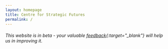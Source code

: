```yaml
---
layout: homepage
title: Centre for Strategic Futures
permalink: /
---
```

<!-- Type your notification here - the notification bar will not appear if this is empty. For other changes, refer to _data/homepage.yml to edit the homepage -->
###### This website is in beta - your valuable [feedback](https://form.gov.sg/forms/pmo/5c36e6ed25bc5b0017433c85){:target="_blank"} will help us in improving it.

